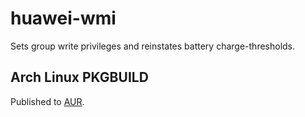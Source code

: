 # huawei-wmi

Sets group write privileges and reinstates battery charge-thresholds.

## Arch Linux PKGBUILD

Published to [AUR](https://aur.archlinux.org/packages/huawei-wmi).
